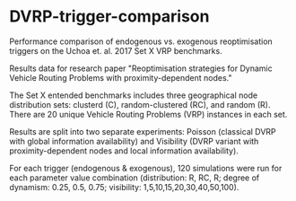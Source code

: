 # DVRP-trigger-comparison
Performance comparison of endogenous vs. exogenous reoptimisation triggers on the Uchoa et. al. 2017 Set X VRP benchmarks.

Results data for research paper "Reoptimisation strategies for Dynamic Vehicle Routing Problems with proximity-dependent nodes." 

The Set X entended benchmarks includes three geographical node distribution sets: clusterd (C), random-clustered (RC), and random (R). There are 20 unique  Vehicle Routing Problems (VRP) instances in each set. 

Results are split into two separate experiments: Poisson (classical DVRP with global information availability) and Visibility (DVRP variant with proximity-dependent nodes and local information availability).  

For each trigger (endogenous & exogenous), 120 simulations were run for each parameter value combination (distribution: R, RC, R; degree of dynamism: 0.25, 0.5, 0.75; visibility: 1,5,10,15,20,30,40,50,100). 
